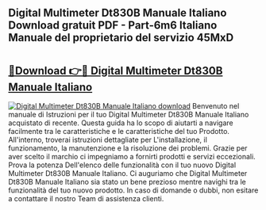 ## Digital Multimeter Dt830B Manuale Italiano Download gratuit PDF - Part-6m6 Italiano Manuale del proprietario del servizio 45MxD

# <h2><a href="http://dfgqae.blite.top/?on=Digital+Multimeter+Dt830B+Manuale+Italiano">🔗Download 👉🔴 Digital Multimeter Dt830B Manuale Italiano</a></h2>

[![Digital Multimeter Dt830B Manuale Italiano download](https://i.imgur.com/lujVjoI.png)](http://dfgqae.blite.top/?on=Digital+Multimeter+Dt830B+Manuale+Italiano)
Benvenuto nel manuale di Istruzioni per il tuo Digital Multimeter Dt830B Manuale Italiano acquistato di recente. Questa guida ha lo scopo di aiutarti a navigare facilmente tra le caratteristiche e le caratteristiche del tuo Prodotto. All'interno, troverai istruzioni dettagliate per L'installazione, il funzionamento, la manutenzione e la risoluzione dei problemi. Grazie per aver scelto il marchio ci impegniamo a fornirti prodotti e servizi eccezionali. Prova la potenza Dell'elenco delle funzionalità con il tuo nuovo Digital Multimeter Dt830B Manuale Italiano. Ci auguriamo che Digital Multimeter Dt830B Manuale Italiano sia stato un bene prezioso mentre navighi tra le funzionalità del tuo nuovo prodotto. In caso di domande o dubbi, non esitare a contattare il nostro Team di assistenza clienti.
